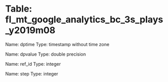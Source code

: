Table: fl_mt_google_analytics_bc_3s_plays_y2019m08
==================================================

Name: dptime
Type: timestamp without time zone

Name: dpvalue
Type: double precision

Name: ref_id
Type: integer

Name: step
Type: integer

